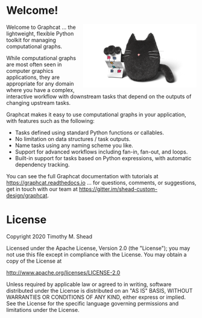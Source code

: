# Welcome!

<img src="artwork/graphcat.png" width="300" style="float:right"/>

Welcome to Graphcat ... the lightweight, flexible Python toolkit for managing
computational graphs.

While computational graphs are most often seen in computer graphics
applications, they are appropriate for any domain where you have a complex,
interactive workflow with downstream tasks that depend on the outputs of
changing upstream tasks.

Graphcat makes it easy to use computational graphs in your application, with
features such as the following:

* Tasks defined using standard Python functions or callables.
* No limitation on data structures / task outputs.
* Name tasks using any naming scheme you like.
* Support for advanced workflows including fan-in, fan-out, and loops.
* Built-in support for tasks based on Python expressions, with automatic dependency tracking.

You can see the full Graphcat documentation with tutorials at
https://graphcat.readthedocs.io ... for questions, comments, or suggestions, get
in touch with our team at https://gitter.im/shead-custom-design/graphcat.

License
=======

Copyright 2020 Timothy M. Shead

Licensed under the Apache License, Version 2.0 (the "License");
you may not use this file except in compliance with the License.
You may obtain a copy of the License at

   http://www.apache.org/licenses/LICENSE-2.0

Unless required by applicable law or agreed to in writing, software
distributed under the License is distributed on an "AS IS" BASIS,
WITHOUT WARRANTIES OR CONDITIONS OF ANY KIND, either express or implied.
See the License for the specific language governing permissions and
limitations under the License.

